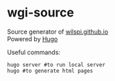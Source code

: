 # wgi-source

Source generator of [wilspi.github.io](https://github.com/wilspi/wilspi.github.io)<br>
Powered by [Hugo](https://gohugo.io/)

Useful commands:

```
hugo server #to run local server
hugo #to generate html pages
```
